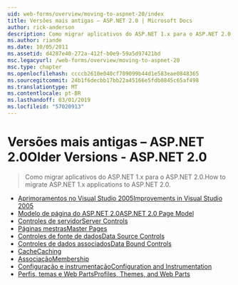 ```yaml
---
uid: web-forms/overview/moving-to-aspnet-20/index
title: Versões mais antigas – ASP.NET 2.0 | Microsoft Docs
author: rick-anderson
description: Como migrar aplicativos do ASP.NET 1.x para o ASP.NET 2.0.
ms.author: riande
ms.date: 10/05/2011
ms.assetid: d4287e40-272a-412f-b0e9-59a5d97421bd
msc.legacyurl: /web-forms/overview/moving-to-aspnet-20
msc.type: chapter
ms.openlocfilehash: ccccb2610e040cf709099b44d1e583eae0848365
ms.sourcegitcommit: 24b1f6decbb17bb22a45166e5fdb0845c65af498
ms.translationtype: MT
ms.contentlocale: pt-BR
ms.lasthandoff: 03/01/2019
ms.locfileid: "57020913"
---
```

<a name="older-versions---aspnet-20"></a><span data-ttu-id="5f7f7-103">Versões mais antigas – ASP.NET 2.0</span><span class="sxs-lookup"><span data-stu-id="5f7f7-103">Older Versions - ASP.NET 2.0</span></span>
====================
> <span data-ttu-id="5f7f7-104">Como migrar aplicativos do ASP.NET 1.x para o ASP.NET 2.0.</span><span class="sxs-lookup"><span data-stu-id="5f7f7-104">How to migrate ASP.NET 1.x applications to ASP.NET 2.0.</span></span>


- [<span data-ttu-id="5f7f7-105">Aprimoramentos no Visual Studio 2005</span><span class="sxs-lookup"><span data-stu-id="5f7f7-105">Improvements in Visual Studio 2005</span></span>](improvements-in-visual-studio-2005.md)
- [<span data-ttu-id="5f7f7-106">Modelo de página do ASP.NET 2.0</span><span class="sxs-lookup"><span data-stu-id="5f7f7-106">ASP.NET 2.0 Page Model</span></span>](the-asp-net-2-0-page-model.md)
- [<span data-ttu-id="5f7f7-107">Controles de servidor</span><span class="sxs-lookup"><span data-stu-id="5f7f7-107">Server Controls</span></span>](server-controls.md)
- [<span data-ttu-id="5f7f7-108">Páginas mestras</span><span class="sxs-lookup"><span data-stu-id="5f7f7-108">Master Pages</span></span>](master-pages.md)
- [<span data-ttu-id="5f7f7-109">Controles de fonte de dados</span><span class="sxs-lookup"><span data-stu-id="5f7f7-109">Data Source Controls</span></span>](data-source-controls.md)
- [<span data-ttu-id="5f7f7-110">Controles de dados associados</span><span class="sxs-lookup"><span data-stu-id="5f7f7-110">Data Bound Controls</span></span>](data-bound-controls.md)
- [<span data-ttu-id="5f7f7-111">Cache</span><span class="sxs-lookup"><span data-stu-id="5f7f7-111">Caching</span></span>](caching.md)
- [<span data-ttu-id="5f7f7-112">Associação</span><span class="sxs-lookup"><span data-stu-id="5f7f7-112">Membership</span></span>](membership.md)
- [<span data-ttu-id="5f7f7-113">Configuração e instrumentação</span><span class="sxs-lookup"><span data-stu-id="5f7f7-113">Configuration and Instrumentation</span></span>](configuration-and-instrumentation.md)
- [<span data-ttu-id="5f7f7-114">Perfis, temas e Web Parts</span><span class="sxs-lookup"><span data-stu-id="5f7f7-114">Profiles, Themes, and Web Parts</span></span>](profiles-themes-and-web-parts.md)
